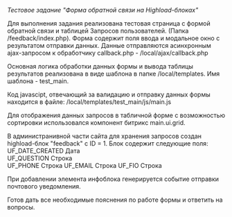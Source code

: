 *Тестовое задание "Форма обратной связи на Highload-блоках"*

Для выполнения задания реализована тестовая страница с формой обратной связи и таблицей Запросов пользователей.
(Папка /feedback/index.php).
Форма содержит поля ввода и модальное окно с результатом отправки данных.
Данные отправляются асинхронным ajax-запросом к обработчику callback.php - /local/ajax/callback.php

Основная логика обработки данных формы и вывода таблицы результатов реализована в виде шаблона в папке /local/templates.
Имя шаблона - test_main.

Код javascipt, отвечающий за валидацию и отправку данных формы находится в файле: /local/templates/test_main/js/main.js

Для отображения данных запросов в табличной форме с возможностью сортировки использовался компонент битрикс main.ui.grid.

В администранивной части сайта для хранения запросов создан highload-блок "feedback" c ID = 1.
Блок содержит следующие поля:
UF_DATE_CREATED	Дата	
UF_QUESTION	    Строка  
UF_PHONE		    Строка
UF_EMAIL		    Строка
UF_FIO	        Строка

При добавлении элемента инфоблока генерируется событие отправки почтового уведомления.


Готов дать все необходимые пояснения по работе формы и ответить на вопросы.
